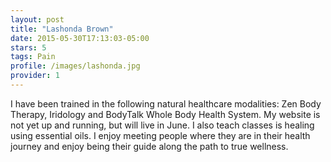 ```yaml
---
layout: post
title: "Lashonda Brown"
date: 2015-05-30T17:13:03-05:00
stars: 5
tags: Pain
profile: /images/lashonda.jpg
provider: 1
---
```


I have been trained in the following natural healthcare modalities: Zen Body Therapy, Iridology and BodyTalk Whole Body Health System. My website is not yet up and running, but will live in June. I also teach classes is healing using essential oils. I enjoy meeting people where they are in their health journey and enjoy being their guide along the path to true wellness.
